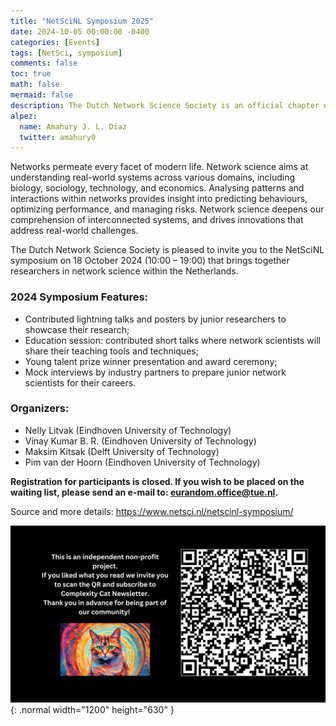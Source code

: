 ```yaml
---
title: "NetSciNL Symposium 2025"
date: 2024-10-05 00:00:00 -0400
categories: [Events]
tags: [NetSci, symposium]
comments: false
toc: true
math: false
mermaid: false
description: The Dutch Network Science Society is an official chapter of the International Network Science Society (NetSci), aiming to consolidate, promote and support network science research in the Netherlands.
alpez:
  name: Amahury J. L. Diaz
  twitter: amahury0
---
```

Networks permeate every facet of modern life. Network science aims at understanding real-world systems across various domains, including biology, sociology, technology, and economics. Analysing patterns and interactions within networks provides insight into predicting behaviours, optimizing performance, and managing risks. Network science deepens our comprehension of interconnected systems, and drives innovations that address real-world challenges.

The Dutch Network Science Society is pleased to invite you to the NetSciNL symposium on 18 October 2024 (10:00 – 19:00) that brings together researchers in network science within the Netherlands.

### 2024 Symposium Features:
- Contributed lightning talks and posters by junior researchers to showcase their research;
- Education session: contributed short talks where network scientists will share their teaching tools and techniques;
- Young talent prize winner presentation and award ceremony;
- Mock interviews by industry partners to prepare junior network scientists for their careers.

### Organizers:
- Nelly Litvak (Eindhoven University of Technology)
- Vinay Kumar B. R. (Eindhoven University of Technology)
- Maksim Kitsak (Delft University of Technology)
- Pim van der Hoorn (Eindhoven University of Technology)

**Registration for participants is closed. If you wish to be placed on the waiting list, please send an e-mail to: eurandom.office@tue.nl.**

Source and more details: https://www.netsci.nl/netscinl-symposium/

![Desktop View](/assets/img/fix/complexity-cat-newsletter.png){: .normal width="1200" height="630" }
